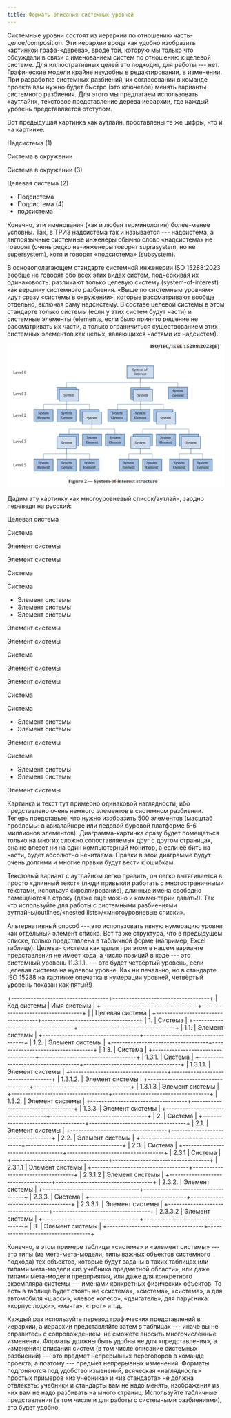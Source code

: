 ```yaml
---
title: Форматы описания системных уровней
---
```


Системные уровни состоят из иерархии по отношению
часть-целое/composition. Эти иерархии вроде как удобно изобразить
картинкой графа-«дерева», вроде той, которую мы только что обсуждали в
связи с именованием систем по отношению к целевой системе. Для
иллюстративных целей это подходит, для работы --- нет. Графические
модели крайне неудобны в редактировании, в изменении. При разработке
системных разбиений, их согласовании в команде проекта вам нужно будет
быстро (это ключевое) менять варианты системного разбиения. Для этого мы
предлагаем использовать «аутлайн», текстовое представление дерева
иерархии, где каждый уровень представляется отступом.

Вот предыдущая картинка как аутлайн, проставлены те же цифры, что и на
картинке:

Надсистема (1)

Система в окружении

Система в окружении (3)

Целевая система (2)

-   Подсистема
-   Подсистема (4)
-   подсистема

Конечно, эти именования (как и любая терминология) более-менее условны.
Так, в ТРИЗ надсистема так и называется --- надсистема, а англоязычные
системные инженеры обычно слово «надсистема» не говорят (очень редко
не-инженеры говорят suprasystem, но не supersystem), хотя и говорят
«подсистема» (subsystem).

В основополагающем стандарте системной инженерии ISO 15288:2023 вообще
не говорят обо всех этих видах систем, подчёркивая их одинаковость:
различают только целевую систему (system-of-interest) как вершину
системного разбиения. «Выше по системным уровням» идут сразу «системы в
окружении», которые рассматривают вообще отдельно, включая саму
надсистему. В составе целевой системы в этом стандарте только системы
(если у этих систем будут части) и системные элементы (elements, если
было принято решение не рассматривать их части, а только ограничиться
существованием этих системных элементов как целых, являющихся частями их
надсистем).


![](07-formats-for-describing-systems-levels-33.png)


Дадим эту картинку как многоуровневый список/аутлайн, заодно переведя на
русский:

Целевая система

Система

Элемент системы

Элемент системы

Система

Система

-   Элемент системы
-   Элемент системы
-   Элемент системы

Элемент системы

Элемент системы

Система

Элемент системы

Элемент системы

Система

Система

-   Элемент системы
-   Элемент системы

Элемент системы

Система

-   Элемент системы
-   Элемент системы

Элемент системы

Картинка и текст тут примерно одинаковой наглядности, ибо представлено
очень немного элементов в системном разбиении. Теперь представьте, что
нужно изобразить 500 элементов (масштаб проблемы: в авиалайнере или
ледовой буровой платформе 5-6 миллионов элементов). Диаграмма-картинка
сразу будет помещаться только на многих сложно сопоставляемых друг с
другом страницах, она не влезет ни на один компьютерный монитор, а если
её бить на части, будет абсолютно нечитаема. Правки в этой диаграмме
будут очень долгими и многие правки будут вести к ошибкам.

Текстовый вариант с аутлайном легко править, он легко вытягивается в
просто «длинный текст» (люди привыкли работать с многостраничными
текстами, используя скроллирование), длинные имена свободно помещаются в
строку (даже ещё можно и комментарии давать!). Так что используйте для
работы с системными разбиениями аутлайны/outlines/«nested
lists»/«многоуровневые списки».

Альтернативный способ --- это использовать явную нумерацию уровня как
отдельный элемент списка. Вот та же структура, что в предыдущем списке,
только представлена в табличной форме (например, Excel таблице). Целевая
система как целая при этом в нашем варианте представления не имеет кода,
а число позиций в коде --- это системный уровень (1.3.1.1. --- это будет
четвёртый уровень, если целевая система на нулевом уровне. Как ни
печально, но в стандарте ISO 15288 на картинке опечатка в нумерации
уровней, четвёртый уровень показан как пятый!)

+-----------------------------------+-----------------------------------+
| Код системы                       | Имя системы                       |
+-----------------------------------+-----------------------------------+
|                                   | Целевая система                   |
+-----------------------------------+-----------------------------------+
| 1.                                | Система                           |
+-----------------------------------+-----------------------------------+
| 1.1.                              | Элемент системы                   |
+-----------------------------------+-----------------------------------+
| 1.2.                              | Элемент системы                   |
+-----------------------------------+-----------------------------------+
| 1.3.                              | Система                           |
+-----------------------------------+-----------------------------------+
| 1.3.1.                            | Система                           |
+-----------------------------------+-----------------------------------+
| 1.3.1.1.                          | Элемент системы                   |
+-----------------------------------+-----------------------------------+
| 1.3.1.2.                          | Элемент системы                   |
+-----------------------------------+-----------------------------------+
| 1.3.1.3                           | Элемент системы                   |
+-----------------------------------+-----------------------------------+
| 1.3.2.                            | Элемент системы                   |
+-----------------------------------+-----------------------------------+
| 1.3.3.                            | Элемент системы                   |
+-----------------------------------+-----------------------------------+
| 2.                                | Система                           |
+-----------------------------------+-----------------------------------+
| 2.1.                              | Элемент системы                   |
+-----------------------------------+-----------------------------------+
| 2.2.                              | Элемент системы                   |
+-----------------------------------+-----------------------------------+
| 2.3.                              | Система                           |
+-----------------------------------+-----------------------------------+
| 2.3.1                             | Система                           |
+-----------------------------------+-----------------------------------+
| 2.3.1.1                           | Элемент системы                   |
+-----------------------------------+-----------------------------------+
| 2.3.1.2                           | Элемент системы                   |
+-----------------------------------+-----------------------------------+
| 2.3.2.                            | Элемент системы                   |
+-----------------------------------+-----------------------------------+
| 2.3.3.                            | Система                           |
+-----------------------------------+-----------------------------------+
| 2.3.3.1.                          | Элемент системы                   |
+-----------------------------------+-----------------------------------+
| 2.3.3.2                           | Элемент системы                   |
+-----------------------------------+-----------------------------------+
| 3.                                | Элемент системы                   |
+-----------------------------------+-----------------------------------+

Конечно, в этом примере таблицы «система» и «элемент системы» --- это
типы (из мета-мета-модели, типы важных объектов системного подхода) тех
объектов, которые будут заданы в таких таблицах или типами мета-модели
«из учебника предметной области», или даже типами мета-модели
предприятия, или даже для конкретного экземпляра системы --- именами
конкретных физических объектов. То есть в таблице будет стоять не
«система», «система», «система», а для автомобиля «шасси», «левое
колесо», «двигатель», для парусника «корпус лодки», «мачта», «грот» и
т.д.

Каждый раз используйте перевод графических представлений в иерархии, а
иерархии представляйте затем в таблицах --- иначе вы не справитесь с
сопровождением, не сможете вносить многочисленные изменения. Форматы
должны быть удобны не для «представления», а изменения: описания систем
(в том числе описание системных разбиений) --- это предмет непрерывных
переговоров в команде проекта, а поэтому --- предмет непрерывных
изменений. Форматы подгоняются под удобство изменений, всяческая
«наглядность» простых примеров «из учебника» и «из стандарта» не должна
отвлекать: учебники и стандарты вам не надо менять, изображения из них
вам не надо разбивать на много страниц. Используйте табличные
представления (в том числе и для работы с системными разбиениями), это
будет удобно.
